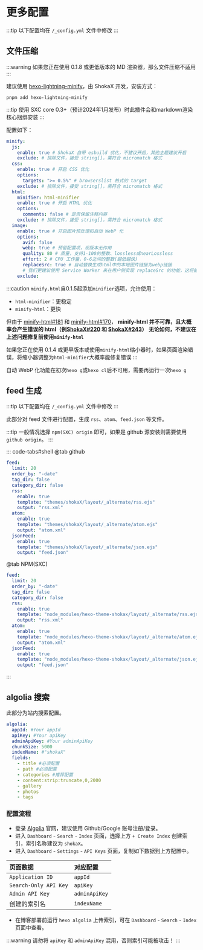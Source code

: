 # 更多配置

:::tip
 以下配置均在 `/_config.yml` 文件中修改
:::

## 文件压缩

:::warning
如果您正在使用 0.1.8 或更低版本的 MD 渲染器，那么文件压缩不适用
:::

建议使用 [hexo-lightning-minify](https://github.com/theme-shoka-x/hexo-lightning-minify)，由 ShokaX 开发，安装方式：

```shell
pnpm add hexo-lightning-minify
```

:::tip
使用 SXC core 0.3+（预计2024年1月发布）时此插件会和markdown渲染核心捆绑安装
:::

配置如下：

```yaml
minify:
  js:
    enable: true # ShokaX 自带 esbuild 优化，不建议开启，其他主题建议开启
    exclude: # 排除文件，接受 string[]，需符合 micromatch 格式
  css:
    enable: true # 开启 CSS 优化
    options:
      targets: ">= 0.5%" # browserslist 格式的 target
    exclude: # 排除文件，接受 string[]，需符合 micromatch 格式
  html:
    minifier: html-minifier
    enable: true # 开启 HTML 优化
    options:
      comments: false # 是否保留注释内容
    exclude: # 排除文件，接受 string[]，需符合 micromatch 格式
  image:
    enable: true # 开启图片预处理和自动 WebP 化
    options:
      avif: false
      webp: true # 预留配置项，现版本无作用
      quality: 80 # 质量，支持1-100的整数、lossless或nearLossless
      effort: 2 # CPU 工作量，0-6之间的整数(越低越快)
      replaceSrc: true # 自动替换生成html中的本地图片链接为webp链接
      # 我们更建议使用 Service Worker 来在用户侧实现 replaceSrc 的功能，这将能够以一种侵入式更小的方式实现链接替换
    exclude:
```
:::caution
`minify.html`自0.1.5起添加`minifier`选项，允许使用：
- `html-minifier`：更稳定
- `minify-html`：更快

但由于 [minify-html#181](https://github.com/wilsonzlin/minify-html/issues/181) 和 [minify-html#170](https://github.com/wilsonzlin/minify-html/issues/170)，
**minify-html 并不可靠，且大概率会产生错误的 html（例[ShokaX#220](https://github.com/theme-shoka-x/hexo-theme-shokaX/issues/220) 和 [ShokaX#243](https://github.com/theme-shoka-x/hexo-theme-shokaX/discussions/243)）**
**无论如何，不建议在上述问题修复前使用`minify-html`**

如果您正在使用 0.1.4 或更早版本或使用`minify-html`缩小器时，如果页面渲染错误，将缩小器调整为`html-minifier`大概率能修复错误
:::

自动 WebP 化功能在初次`hexo g`或`hexo cl`后不可用，需要再运行一次`hexo g`

## feed 生成

:::tip
 以下配置均在 `/_config.yml` 文件中修改
:::

此部分对 feed 文件进行配置，生成 `rss`、`atom`、`feed.json` 等文件。

:::tip
一般情况选择 `npm(SXC) origin` 即可，如果是 github 源安装则需要使用 `github origin`。
:::

::: code-tabs#shell
@tab github

```yaml
feed:
  limit: 20
  order_by: "-date"
  tag_dir: false
  category_dir: false
  rss:
    enable: true
    template: "themes/shokaX/layout/_alternate/rss.ejs"
    output: "rss.xml"
  atom:
    enable: true
    template: "themes/shokaX/layout/_alternate/atom.ejs"
    output: "atom.xml"
  jsonFeed:
    enable: true
    template: "themes/shokaX/layout/_alternate/json.ejs"
    output: "feed.json"
```

@tab NPM(SXC)

```yaml
feed:
  limit: 20
  order_by: "-date"
  tag_dir: false
  category_dir: false
  rss:
    enable: true
    template: "node_modules/hexo-theme-shokax/layout/_alternate/rss.ejs"
    output: "rss.xml"
  atom:
    enable: true
    template: "node_modules/hexo-theme-shokax/layout/_alternate/atom.ejs"
    output: "atom.xml"
  jsonFeed:
    enable: true
    template: "node_modules/hexo-theme-shokax/layout/_alternate/json.ejs"
    output: "feed.json"
```

:::

## algolia 搜索

此部分为站内搜索配置。

```yaml
algolia:
  appId: #Your appId
  apiKey: #Your apiKey
  adminApiKey: #Your adminApiKey
  chunkSize: 5000
  indexName: #"shokaX"
  fields:
    - title #必须配置
    - path #必须配置
    - categories #推荐配置
    - content:strip:truncate,0,2000
    - gallery
    - photos
    - tags
```

### 配置流程

- 登录 [Algolia](https://www.algolia.com/) 官网，建议使用 Github/Google 账号注册/登录。
- 进入 `Dashboard` - `Search` - `Index` 页面，选择上方 `+ Create Index` 创建索引，索引名称建议为 `shokaX`。
- 进入 `Dashboard` - `Settings` - `API Keys` 页面，复制如下数据到上方配置中。

| 页面数据              | 对应配置      |
| :-------------------- | :------------ |
| `Application ID`      | `appId`       |
| `Search-Only API Key` | `apiKey`      |
| `Admin API Key`       | `adminApiKey` |
| 创建的索引名          | `indexName`   |

- 在博客部署前运行 `hexo algolia` 上传索引，可在 `Dashboard` - `Search` - `Index` 页面中查看。

:::warning
请勿将 `apiKey` 和 `adminApiKey` 混用，否则索引可能被攻击！
:::
